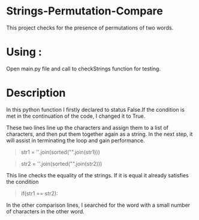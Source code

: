 # Strings-Permutation-Compare
This project checks for the presence of permutations of two words.

# Using : 
Open main.py file and call to checkStrings function for testing.

# Description
  In this python function I firstly declared to status False.If the condition is met in the continuation of the code, I changed it to True.
  
  These two lines line up the characters and assign them to a list of characters, and then put them together again as a string.
  In the next step, it will assist in terminating the loop and gain performance.
  
  >str1 = ''.join(sorted("".join(str1)))
  
  >str2 = ''.join(sorted("".join(str2)))
  
  This line checks the equality of the strings. If it is equal it already satisfies the condition
  >if(str1 == str2):
  
  In the other comparison lines, I searched for the word with a small number of characters in the other word.
  
  
